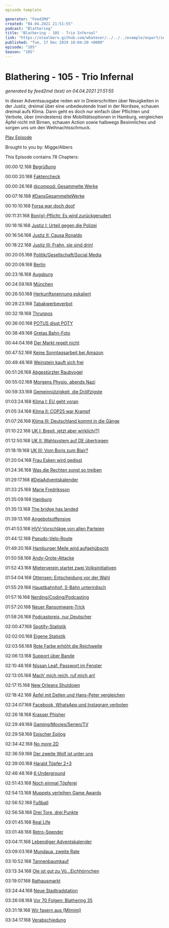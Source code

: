 ```yaml
---
episode template

generator: "Feed2Md"
created: "04.04.2021 21:51:55"
podcast: "Blathering"
title: "Blathering - 105 - Trio Infernal"
link: "https://olealbers.github.com/whatever/../../../example/export/seasons/4/2019/12/Blathering - 105 - Trio Infernal.md"
published: "Tue, 17 Dec 2019 10:04:20 +0000"
episode: "105"
Season: "105"
---
```


# Blathering - 105 - Trio Infernal
_generated by feed2md (test) on 04.04.2021 21:51:55_

In dieser Adventsausgabe reden wir in Dreierschritten über Neuigkeiten in der Justiz, dreimal über eine unbedeutende Insel in der Nordsee, schauen dreimal aufs Klima. Dann geht es doch nur einfach über Pflichten und Verbote, über (mindestens) drei Mobilitätsoptionen in Hamburg, vergleichen Äpfel nicht mit Birnen, schauen Action sowie halbwegs Besinnliches und sorgen uns um den Weihnachtsschmuck.

[Play Episode](https://www.blathering.de/podlove/file/1053/s/feed/c/mp3/blathering_105.mp3)

Brought to you by: Migge/Albers

This Episode contains 78 Chapters:


00:00:12.168 [Begrüßung]()

00:00:20.168 [Faktencheck]()

00:00:26.168 [@compod: Gesammelte Werke](https://twitter.com/search?q=(from%3Acompod)%20(%40blathering_pod)%20until%3A2019-12-17%20since%3A2019-12-09&src=typed_query&f=live)

00:07:16.168 [#DansGesammelteWerke](https://twitter.com/search?q=(from%3Aevildanwallace)%20(%40blathering_pod)%20until%3A2019-12-17%20since%3A2019-12-09&src=typed_query&f=live)

00:10:10.168 [Forsa war doch doof](https://uebermedien.de/44423/forsa-macht-mit-dubioser-umfrage-stimmung-gegen-linkskurs-der-spd/)

00:11:31.168 [Bon(g)-Pflicht: Es wird zurückgerudert](https://taz.de/Obligatorische-Quittung-ab-Januar/!5646168/)

00:16:16.168 [Justiz I: Urteil gegen die Polizei](https://taz.de/Rechtswidriger-Einsatz-bei-Klimademo/!5649502/)

00:16:56.168 [Justiz II: Causa Ronaldo](https://translate.google.de/translate?sl=en&tl=de&u=https%3A%2F%2Fwww.outlookindia.com%2Fwebsite%2Fstory%2Fsports-news-cristiano-ronaldo-wins-courtroom-ruling-to-block-accuser-in-rape-case%2F341896)

00:18:22.168 [Justiz III: Frahn, sie sind drin!](https://www.freiepresse.de/chemnitz/arbeitsgericht-chemnitz-cfc-muss-daniel-frahn-weiterbeschaeftigen-artikel10680033)

00:20:05.168 [Politik/Gesellschaft/Social Media]()

00:20:09.168 [Berlin](https://www.tagesschau.de/inland/tiergarten-mord-russland-101.html)

00:23:16.168 [Augsburg](https://www.spiegel.de/panorama/totschlag-in-augsburg-ein-merkwuerdiges-verbrechen-a-1300794.html)

00:24:59.168 [München](https://www.faz.net/aktuell/gesellschaft/kriminalitaet/muenchen-tatverdaechtiger-nach-messerangriff-in-psychiatrie-16529164.html)

00:26:50.168 [Herkunftsnennung eskaliert](https://taz.de/Herkunftsnennung-bei-Straftaten/!5645189/)

00:28:23.168 [Tabakwerbeverbot](https://www.sueddeutsche.de/politik/tabakwerbung-tabakwerbeverbot-cdu-csu-unionsfraktion-1.4718481)

00:32:19.168 [Thrunpos](https://www.hollywoodreporter.com/heat-vision/thanos-creator-feels-violated-trump-campaigns-avengers-ad-1261553)

00:36:00.168 [POTUS disst POTY](https://twitter.com/QasimRashid/status/1205115894181048321)

00:38:49.168 [Gretas Bahn-Foto](https://translate.google.de/translate?hl=&sl=sv&tl=de&u=https%3A%2F%2Fwww.dn.se%2Fnyheter%2Fvarlden%2Ftyska-tagbraket-reste-greta-thunberg-pa-golvet-eller-i-forsta-klass%2F)

00:44:04.168 [Der Markt regelt nicht](https://www.tagesschau.de/wirtschaft/thomas-cook-rettung-101.html)

00:47:52.168 [Keine Sonntagsarbeit bei Amazon](https://www.neues-deutschland.de/artikel/1130039.weihnachtsgeschaeft-amazon-in-die-schranken-gewiesen.html)

00:49:48.168 [Weinstein kauft sich frei](https://taz.de/MeToo-in-den-USA/!5649431/)

00:51:26.168 [Abgestürzter Raubvogel](https://uebermedien.de/44448/den-blick-auf-die-welt-weiten-mit-rechtsradikalen-blogs/)

00:55:02.168 [Morgens Physio, abends Nazi](https://threadreaderapp.com/thread/1204388572209565697.html)

00:59:33.168 [Gemeinnützigkeit, die Drölfzigste](https://www.kuechenstud.io/lagedernation/2019/12/06/ldn168-spd-bundesparteitag-pisa-test-gemeinnuetzigkeit-tiergarten-mord-nato-gipfel-uba-studie-iban-recherche/?t=35%3A35)

01:03:24.168 [Klima I: EU geht voran](https://www.tagesschau.de/ausland/eu-gipfel-klimaschutz-einigung-101.html)

01:05:34.168 [Klima II: COP25 war Krampf](https://taz.de/Abschluss-der-COP25-in-Madrid/!5650544/)

01:07:26.168 [Klima III: Deutschland kommt in die Gänge](https://taz.de/CO2-Preis-soll-auf-25-Euro-steigen/!5650622/)

01:10:22.168 [UK I: Brexit, jetzt aber wirklich(?)](https://twitter.com/tmigge/status/1205402375445463040)

01:12:50.168 [UK II: Wahlsystem auf DE übertragen](https://twitter.com/zerstreubar/status/1205288663875276801)

01:18:19.168 [UK III: Vom Boris zum Blair?](https://taz.de/Wahlsieg-fuer-die-Tories/!5650553/)

01:20:04.168 [Frau Esken wird gedisst](https://lauerundwehner.de/luw038-ard-kontraste-in-berichterstattungsaffaere-ueber-saskia-esken-verwickelt-thomas-cook-pleite-meisterzwang/?t=05%3A09)

01:24:36.168 [Was die Rechten sonst so treiben](https://www.sueddeutsche.de/politik/strache-fpoe-spesen-vorwuerfe-oesterreich-1.4722294)

01:29:17.168 [#DelaAdventskalender](https://twitter.com/Delanji/status/1202299020288364550)

01:33:25.168 [Marie Fredriksson](https://de.wikipedia.org/wiki/Marie_Fredriksson)

01:35:09.168 [Hamburg]()

01:35:13.168 [The bridge has landed](https://www.hamburg1.de/nachrichten/43265/U3_Haltestelle_Landungsbruecken_fertiggestellt.html)

01:39:13.168 [Angebotsoffensive](https://dialog.hochbahn.de/gute-fahrt/wie-das-mit-dem-hamburg-takt-klappen-soll/)

01:41:53.168 [HVV-Vorschläge von allen Parteien](https://www.hamburg1.de/nachrichten/43270/Gruene_stellen_ihr_HVV_Preissystem_vor.html)

01:44:12.168 [Pseudo-Velo-Route](https://www.hamburg1.de/nachrichten/43225/Schmale_Radwege_in_der_Kritik.html)

01:49:20.168 [Hamburger Meile wird aufgehübscht](https://www.hamburg1.de/nachrichten/43227/Hamburger_Meile_wird_saniert.html)

01:50:58.168 [Andy-Grote-Attacke](https://www.hamburg1.de/nachrichten/43263/Unbekannte_attackieren_Wagen_von_Andy_Grote.html)

01:52:43.168 [Mieterverein startet zwei Volksinitiativen](https://www.hamburg1.de/nachrichten/43216/Zwei_Volksinitiativen_gestartet.html)

01:54:04.168 [Ottensen: Entscheidung vor der Wahl](https://www.hamburg1.de/nachrichten/43276/Fruehere_Entscheidung_zu_Ottensen_autofrei.html)

01:55:29.168 [Hauptbahnhof: S-Bahn unterirdisch](https://www.hamburg1.de/nachrichten/43274/Kommt_ein_S_Bahn_Tunnel_unter_Hamburgs_Hbf.html)

01:57:16.168 [Nerding/Coding/Podcasting]()

01:57:20.168 [Neuer Ransomware-Trick](https://www.golem.de/news/neuer-trick-ransomware-versteckt-sich-im-windows-safe-mode-1912-145454.html)

01:58:26.168 [Podcastpreis, nur Deutscher](https://podcastpreis.de/)

02:00:47.168 [Spotify-Statistik](https://podcasters.spotify.com/de/wrapped/podcasters2019/?id=860214fc16aee88c80a613eac421b17220bb2c0073cb4443fffcbac66148b657)

02:02:00.168 [Eigene Statistik](https://twitter.com/blathering_pod/status/1205387941926916096)

02:03:56.168 [Rote Farbe erhöht die Reichweite](https://www.golem.de/news/psychologie-rot-soll-im-winter-die-reichweite-von-e-autos-steigern-1912-145467.html)

02:06:13.168 [Support über Bande](https://casavi.de/)

02:10:48.168 [Nissan Leaf: Passwort im Fenster](https://twitter.com/unixbigot/status/1204296088112381954)

02:13:05.168 [Mach’ mich reich, ruf mich an!](https://www.spiegel.de/wirtschaft/unternehmen/easy-money-telefonica-muss-findigem-kunden-225-000-euro-auszahlen-a-1300921.html)

02:17:15.168 [New Orleans Shutdown](https://www.zdf.de/nachrichten/heute/nach-cyberattacke-ausnahmezustand-in-new-orleans-100.html)

02:18:42.168 [Äpfel mit Dellen und Hans-Peter vergleichen](https://www.channelnews.com.au/apple-mac-pro-has-nothing-on-dells-200k-workstation/)

02:24:07.168 [Facebook, WhatsApp und Instagram verboten](https://t3n.de/news/gericht-verbietet-apps-whatsapp-1231364/)

02:26:18.168 [Krasser Phisher](https://twitter.com/stammtischphilo/status/1206478927990013952)

02:29:49.168 [Gaming/Movies/Serien/TV]()

02:29:58.168 [Epischer Epilog](https://twitter.com/stammtischphilo/status/1204880301597614086)

02:34:42.168 [No more 2D](https://twitter.com/stammtischphilo/status/1205253182932344832)

02:36:59.168 [Der zweite Wolf ist unter uns](https://twitter.com/stammtischphilo/status/1205542900391718913)

02:39:00.168 [Harald Töpfer 2+3](https://www.schnittberichte.com/schnittbericht.php?ID=4087653)

02:46:48.168 [6 Underground](https://www.youtube.com/watch?v=XcIuFTrLS6g)

02:51:43.168 [Noch einmal Töpferei](https://de.wikipedia.org/wiki/Heldenreise)

02:54:13.168 [Muppets verleihen Game Awards](https://www.youtube.com/watch?v=6PK8IeCnwII)

02:56:52.168 [Fußball]()

02:56:58.168 [Drei Tore, drei Punkte](https://www.stefangroenveld.de/2019/tor-tor-stuermertor/)

03:01:45.168 [Real Life]()

03:01:48.168 [Retro-Spender](https://twitter.com/stammtischphilo/status/1205450332869922817)

03:04:11.168 [Lebendiger Adventskalender](https://www.instagram.com/p/B6GPxpDoMHl/)

03:09:03.168 [Mundaua, zweite Rate](https://twitter.com/stammtischphilo/status/1204406762683666434)

03:10:52.168 [Tannenbaumkauf](https://www.auteo.online/)

03:13:34.168 [Ole ist gut zu Vö...Eichhörnchen](https://twitter.com/stammtischphilo/status/1205074352049397760)

03:19:07.168 [Rathausmarkt](https://www.instagram.com/p/B6BItCxItBA/)

03:24:44.168 [Neue Stadtradstation](https://twitter.com/stammtischphilo/status/1205090775899525122)

03:26:08.168 [Vor 70 Folgen: Blathering 35](https://www.blathering.de/2017/10/blathering-035-die-blatheringsche-unschaerferelation/)

03:31:19.168 [Wir fasern aus (Mimimi)](https://de.wikipedia.org/wiki/Tinnitus)

03:34:17.168 [Verabschiedung]()



